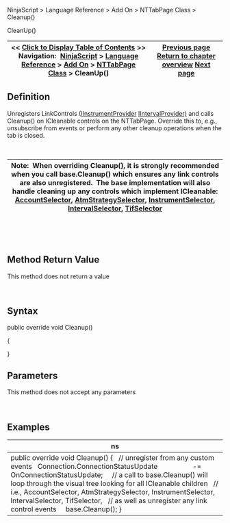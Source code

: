 ﻿


NinjaScript \> Language Reference \> Add On \> NTTabPage Class \> Cleanup()






















CleanUp()







| \<\< [Click to Display Table of Contents](nttabpage_cleanup.md) \>\> **Navigation:**     [NinjaScript](ninjascript-1.md) \> [Language Reference](language_reference_wip-1.md) \> [Add On](add_on-1.md) \> [NTTabPage Class](nttabpage_class-1.md) \> CleanUp() | [Previous page](nttabpage_class-1.md) [Return to chapter overview](nttabpage_class-1.md) [Next page](getheaderpart-1.md) |
| --- | --- |











## Definition


Unregisters LinkControls ([IInstrumentProvider](iintervalprovider_interface-1.md) [IIntervalProvider)](iintervalprovider_interface-1.md) and calls Cleanup() on ICleanable controls on the NTTabPage. Override this to, e.g., unsubscribe from events or perform any other cleanup operations when the tab is closed.


 




| Note:  When overriding Cleanup(), it is strongly recommended when you call base.Cleanup() which ensures any link controls are also unregistered.  The base implementation will also handle cleaning up any controls which implement ICleanable: [AccountSelector](accountselector-1.md), [AtmStrategySelector](atmstrategyselector-1.md), [InstrumentSelector](instrumentselector-1.md), [IntervalSelector](intervalselector-1.md), [TifSelector](tifselector-1.md) |
| --- |



 


 


## Method Return Value


This method does not return a value


 


## Syntax


public override void Cleanup()


{


}


## Parameters


This method does not accept any parameters


 


## Examples




| ns |
| --- |
| public override void Cleanup() {    // unregister from any custom events    Connection.ConnectionStatusUpdate                   \-\= OnConnectionStatusUpdate;        // a call to base.Cleanup() will loop through the visual tree looking for all ICleanable children    // i.e., AccountSelector, AtmStrategySelector, InstrumentSelector, IntervalSelector, TifSelector,    // as well as unregister any link control events      base.Cleanup(); } |









